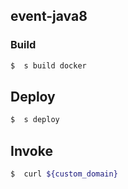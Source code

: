 ## event-java8

### Build

```bash
$  s build docker
```

## Deploy

```bash
$  s deploy
```

## Invoke

```bash
$  curl ${custom_domain}
```

